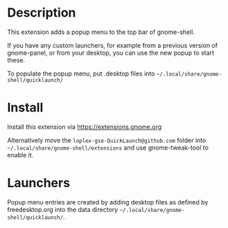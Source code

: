 # Description

This extension adds a popup menu to the top bar of gnome-shell.

If you have any custom launchers, for example from a previous version of gnome-panel, or from your desktop, you can use the new popup to start these.

To populate the popup menu, put .desktop files into `~/.local/share/gnome-shell/quicklaunch/`

# Install

Install this extension via https://extensions.gnome.org

Alternatively move the `loplex-gse-QuickLaunch@github.com` folder into `~/.local/share/gnome-shell/extensions` and use gnome-tweak-tool to enable it.

# Launchers

Popup menu entries are created by adding desktop files as defined by freedesktop.org into the data directory `~/.local/share/gnome-shell/quicklaunch/`.
